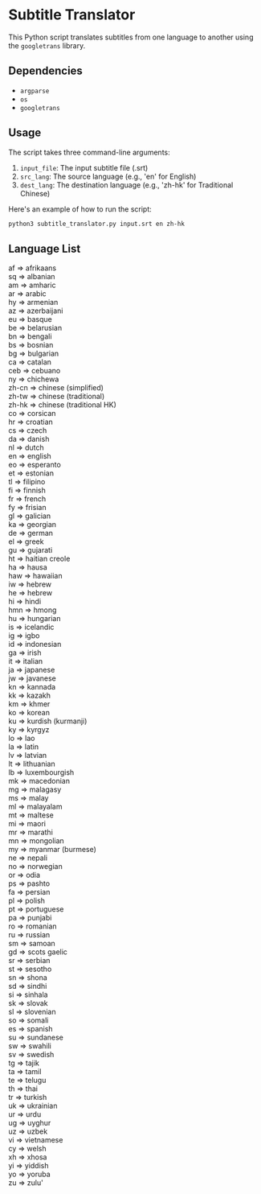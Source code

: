 # Subtitle Translator

This Python script translates subtitles from one language to another using the `googletrans` library.

## Dependencies

- `argparse`
- `os`
- `googletrans`

## Usage

The script takes three command-line arguments:

1. `input_file`: The input subtitle file (.srt)
2. `src_lang`: The source language (e.g., 'en' for English)
3. `dest_lang`: The destination language (e.g., 'zh-hk' for Traditional Chinese)

Here's an example of how to run the script:

```bash
python3 subtitle_translator.py input.srt en zh-hk
```

## Language List
af => afrikaans  
sq => albanian  
am => amharic  
ar => arabic  
hy => armenian  
az => azerbaijani  
eu => basque  
be => belarusian  
bn => bengali  
bs => bosnian  
bg => bulgarian  
ca => catalan  
ceb => cebuano  
ny => chichewa  
zh-cn => chinese (simplified)  
zh-tw => chinese (traditional)  
zh-hk => chinese (traditional HK)  
co => corsican  
hr => croatian  
cs => czech  
da => danish  
nl => dutch  
en => english  
eo => esperanto  
et => estonian  
tl => filipino  
fi => finnish  
fr => french  
fy => frisian  
gl => galician  
ka => georgian  
de => german  
el => greek  
gu => gujarati  
ht => haitian creole  
ha => hausa  
haw => hawaiian  
iw => hebrew  
he => hebrew  
hi => hindi  
hmn => hmong  
hu => hungarian  
is => icelandic  
ig => igbo  
id => indonesian  
ga => irish  
it => italian  
ja => japanese  
jw => javanese  
kn => kannada  
kk => kazakh  
km => khmer  
ko => korean  
ku => kurdish (kurmanji)  
ky => kyrgyz  
lo => lao  
la => latin  
lv => latvian  
lt => lithuanian  
lb => luxembourgish  
mk => macedonian  
mg => malagasy  
ms => malay  
ml => malayalam  
mt => maltese  
mi => maori  
mr => marathi  
mn => mongolian  
my => myanmar (burmese)  
ne => nepali  
no => norwegian  
or => odia  
ps => pashto  
fa => persian  
pl => polish  
pt => portuguese  
pa => punjabi  
ro => romanian  
ru => russian  
sm => samoan  
gd => scots gaelic  
sr => serbian  
st => sesotho  
sn => shona  
sd => sindhi  
si => sinhala  
sk => slovak  
sl => slovenian  
so => somali  
es => spanish  
su => sundanese  
sw => swahili  
sv => swedish  
tg => tajik  
ta => tamil  
te => telugu  
th => thai  
tr => turkish  
uk => ukrainian  
ur => urdu  
ug => uyghur  
uz => uzbek  
vi => vietnamese  
cy => welsh  
xh => xhosa  
yi => yiddish  
yo => yoruba  
zu => zulu'
